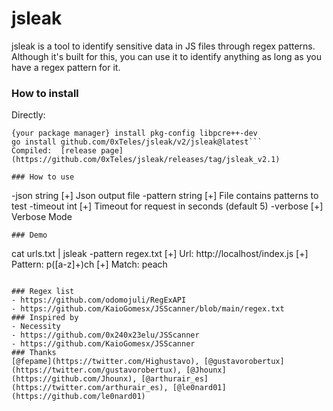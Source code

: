 # jsleak
jsleak is a tool to identify sensitive data in JS files through regex patterns. Although it's built for this, you can use it to identify anything as long as you have a regex pattern for it.

### How to install

Directly:
```
{your package manager} install pkg-config libpcre++-dev
go install github.com/0xTeles/jsleak/v2/jsleak@latest```
Compiled:  [release page](https://github.com/0xTeles/jsleak/releases/tag/jsleak_v2.1)

### How to use
```
-json string
        [+] Json output file
-pattern string
        [+] File contains patterns to test
-timeout int
        [+] Timeout for request in seconds (default 5)
-verbose
        [+] Verbose Mode
```
### Demo

```
cat urls.txt | jsleak -pattern regex.txt
[+] Url: http://localhost/index.js
[+] Pattern: p([a-z]+)ch
[+] Match: peach
```

### Regex list
- https://github.com/odomojuli/RegExAPI
- https://github.com/KaioGomesx/JSScanner/blob/main/regex.txt
### Inspired by 
- Necessity
- https://github.com/0x240x23elu/JSScanner
- https://github.com/KaioGomesx/JSScanner
### Thanks
[@fepame](https://twitter.com/Highustavo), [@gustavorobertux](https://twitter.com/gustavorobertux), [@Jhounx](https://github.com/Jhounx), [@arthurair_es](https://twitter.com/arthurair_es), [@le0nard01](https://github.com/le0nard01)
